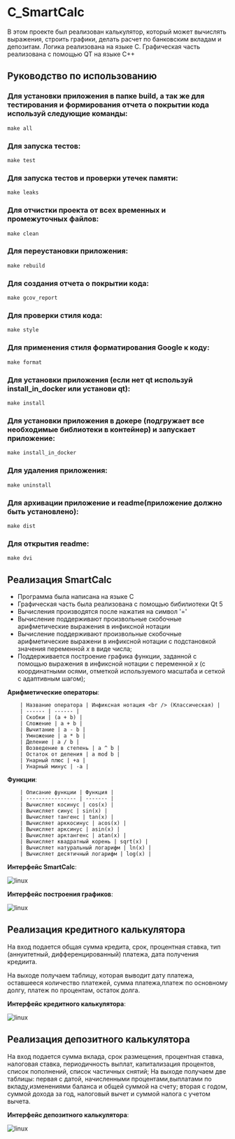 # C_SmartCalc
В этом проекте был реализован калькулятор, который может вычислять выражения, строить графики, делать расчет по банковским вкладам и депозитам. Логика реализована на языке С. Графическая часть реализована с помощью QT на языке  C++

## Руководство по использованию

### Для установки приложения в папке build, а так же для тестирования и формирования отчета о покрытии кода используй следующие команды:

```make all```

### Для запуска тестов:

```make test```

### Для запуска тестов и проверки утечек памяти:

```make leaks```

### Для отчистки проекта от всех временных и промежуточных файлов:

```make clean```

### Для переустановки приложения:

```make rebuild```

### Для создания отчета о покрытии кода:

```make gcov_report```

### Для проверки стиля кода:

```make style```

### Для применения стиля форматирования Google к коду:

```make format```

### Для установки приложения (если нет qt используй install_in_docker или установи qt):

```make install```

### Для установки приложения в докере (подгружает все необходимые библиотеки в контейнер) и запускает приложение:

```make install_in_docker```

### Для удаления приложения:

```make uninstall```

### Для архивации приложение и readme(приложение должно быть установлено):

```make dist```

### Для открытия readme:

```make dvi```

## Реализация SmartCalc

- Программа была написана на языке С
- Графическая часть была реализована с помощью бибилиотеки Qt 5
- Вычисления производятся после нажатия на символ '='
- Вычисление поддерживают произвольные скобочные арифметические выражения в инфиксной нотации
- Вычисление поддерживают произвольные скобочные арифметические выражени в инфиксной нотации с подстановкой значения переменной _x_ в виде числа;
- Поддерживается построение графика функции, заданной с помощью выражения в инфиксной нотации с переменной _x_ (с координатными осями, отметкой используемого масштаба и сеткой с адаптивным шагом);

**Арифметические операторы**:

        | Название оператора | Инфиксная нотация <br /> (Классическая) |
        | ------ | ------ | 
        | Скобки | (a + b) | 
        | Сложение | a + b | 
        | Вычитание | a - b |
        | Умножение | a * b | 
        | Деление | a / b | 
        | Возведение в степень | a ^ b | 
        | Остаток от деления | a mod b |
        | Унарный плюс | +a | 
        | Унарный минус | -a |

**Функции**:
  
        | Описание функции | Функция |   
        | ---------------- | ------- |  
        | Вычисляет косинус | cos(x) |   
        | Вычисляет синус | sin(x) |  
        | Вычисляет тангенс | tan(x) |  
        | Вычисляет арккосинус | acos(x) | 
        | Вычисляет арксинус | asin(x) | 
        | Вычисляет арктангенс | atan(x) |
        | Вычисляет квадратный корень | sqrt(x) |
        | Вычисляет натуральный логарифм | ln(x) | 
        | Вычисляет десятичный логарифм | log(x) |

**Интерфейс SmartCalc**:

![linux](./img/img1.png)  

**Интерфейс построения графиков**:

![linux](./img/img3.png)  

## Реализация кредитного калькулятора 

На вход подается общая сумма кредита, срок, процентная ставка, тип (аннуитетный, дифференцированный) платежа, дата получения кредиита.

На выходе получаем таблицу, которая выводит дату платежа, оставшееся количество платежей, сумма платежа,платеж по основному долгу, платеж по процентам, остаток долга.

**Интерфейс кредитного калькулятора**:

![linux](./img/img2.png)  

## Реализация депозитного калькулятора 

На вход подается сумма вклада, срок размещения, процентная ставка, налоговая ставка, периодичность выплат, капитализация процентов, список пополнений, список частичных снятий;
На выходе получаем две таблицы: первая с датой, начисленными процентами,выплатами по вкладу,изменениями баланса и общей суммой на счету; вторая с годом, суммой дохода за год, налоговый вычет и суммой налога с учетом вычета.

**Интерфейс депозитного калькулятора**:

![linux](./img/img4.png)  